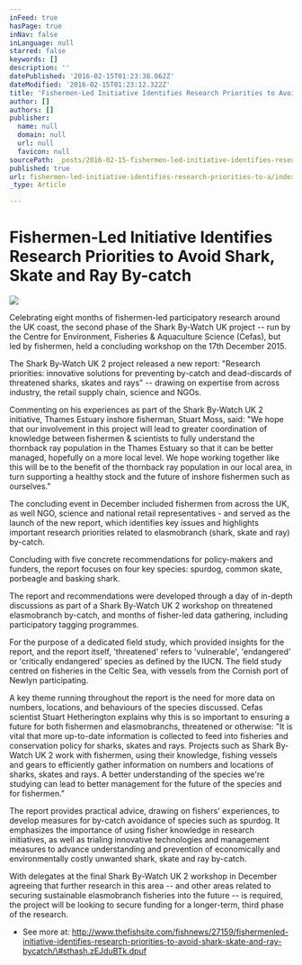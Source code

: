 ```yaml
---
inFeed: true
hasPage: true
inNav: false
inLanguage: null
starred: false
keywords: []
description: ''
datePublished: '2016-02-15T01:23:38.062Z'
dateModified: '2016-02-15T01:23:12.322Z'
title: 'Fishermen-Led Initiative Identifies Research Priorities to Avoid Shark, Skate and Ray By-catch'
author: []
authors: []
publisher:
  name: null
  domain: null
  url: null
  favicon: null
sourcePath: _posts/2016-02-15-fishermen-led-initiative-identifies-research-priorities-to-a.md
published: true
url: fishermen-led-initiative-identifies-research-priorities-to-a/index.html
_type: Article

---
```

# Fishermen-Led Initiative Identifies Research Priorities to Avoid Shark, Skate and Ray By-catch
![](https://the-grid-user-content.s3-us-west-2.amazonaws.com/da4cc68b-53cc-4d42-8fbc-33089704a564.JPG)

Celebrating eight months of fishermen-led participatory research around the UK coast, the second phase of the Shark By-Watch UK project -- run by the Centre for Environment, Fisheries & Aquaculture Science (Cefas), but led by fishermen, held a concluding workshop on the 17th December 2015\.

The Shark By-Watch UK 2 project released a new report: "Research priorities: innovative solutions for preventing by-catch and dead-discards of threatened sharks, skates and rays" -- drawing on expertise from across industry, the retail supply chain, science and NGOs.

Commenting on his experiences as part of the Shark By-Watch UK 2 initiative, Thames Estuary inshore fisherman, Stuart Moss, said: "We hope that our involvement in this project will lead to greater coordination of knowledge between fishermen & scientists to fully understand the thornback ray population in the Thames Estuary so that it can be better managed, hopefully on a more local level. We hope working together like this will be to the benefit of the thornback ray population in our local area, in turn supporting a healthy stock and the future of inshore fishermen such as ourselves."

The concluding event in December included fishermen from across the UK, as well NGO, science and national retail representatives - and served as the launch of the new report, which identifies key issues and highlights important research priorities related to elasmobranch (shark, skate and ray) by-catch.

Concluding with five concrete recommendations for policy-makers and funders, the report focuses on four key species: spurdog, common skate, porbeagle and basking shark.

The report and recommendations were developed through a day of in-depth discussions as part of a Shark By-Watch UK 2 workshop on threatened elasmobranch by-catch, and months of fisher-led data gathering, including participatory tagging programmes.

For the purpose of a dedicated field study, which provided insights for the report, and the report itself, 'threatened' refers to 'vulnerable', 'endangered' or 'critically endangered' species as defined by the IUCN. The field study centred on fisheries in the Celtic Sea, with vessels from the Cornish port of Newlyn participating.

A key theme running throughout the report is the need for more data on numbers, locations, and behaviours of the species discussed. Cefas scientist Stuart Hetherington explains why this is so important to ensuring a future for both fishermen and elasmobranchs, threatened or otherwise: "It is vital that more up-to-date information is collected to feed into fisheries and conservation policy for sharks, skates and rays. Projects such as Shark By-Watch UK 2 work with fishermen, using their knowledge, fishing vessels and gears to efficiently gather information on numbers and locations of sharks, skates and rays. A better understanding of the species we're studying can lead to better management for the future of the species and for fishermen."

The report provides practical advice, drawing on fishers' experiences, to develop measures for by-catch avoidance of species such as spurdog. It emphasizes the importance of using fisher knowledge in research initiatives, as well as trialing innovative technologies and management measures to advance understanding and prevention of economically and environmentally costly unwanted shark, skate and ray by-catch.

With delegates at the final Shark By-Watch UK 2 workshop in December agreeing that further research in this area -- and other areas related to securing sustainable elasmobranch fisheries into the future -- is required, the project will be looking to secure funding for a longer-term, third phase of the research.

- See more at: http://www.thefishsite.com/fishnews/27159/fishermenled-initiative-identifies-research-priorities-to-avoid-shark-skate-and-ray-bycatch/\#sthash.zEJduBTk.dpuf